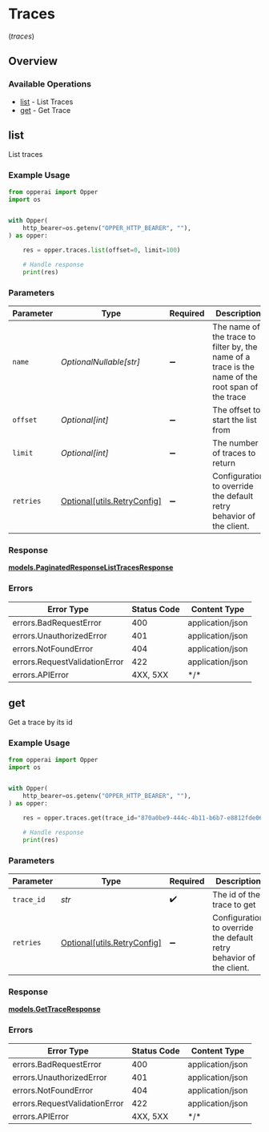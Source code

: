 # Traces
(*traces*)

## Overview

### Available Operations

* [list](#list) - List Traces
* [get](#get) - Get Trace

## list

List traces

### Example Usage

<!-- UsageSnippet language="python" operationID="list_traces_traces_get" method="get" path="/traces" -->
```python
from opperai import Opper
import os


with Opper(
    http_bearer=os.getenv("OPPER_HTTP_BEARER", ""),
) as opper:

    res = opper.traces.list(offset=0, limit=100)

    # Handle response
    print(res)

```

### Parameters

| Parameter                                                                                         | Type                                                                                              | Required                                                                                          | Description                                                                                       |
| ------------------------------------------------------------------------------------------------- | ------------------------------------------------------------------------------------------------- | ------------------------------------------------------------------------------------------------- | ------------------------------------------------------------------------------------------------- |
| `name`                                                                                            | *OptionalNullable[str]*                                                                           | :heavy_minus_sign:                                                                                | The name of the trace to filter by, the name of a trace is the name of the root span of the trace |
| `offset`                                                                                          | *Optional[int]*                                                                                   | :heavy_minus_sign:                                                                                | The offset to start the list from                                                                 |
| `limit`                                                                                           | *Optional[int]*                                                                                   | :heavy_minus_sign:                                                                                | The number of traces to return                                                                    |
| `retries`                                                                                         | [Optional[utils.RetryConfig]](../../models/utils/retryconfig.md)                                  | :heavy_minus_sign:                                                                                | Configuration to override the default retry behavior of the client.                               |

### Response

**[models.PaginatedResponseListTracesResponse](../../models/paginatedresponselisttracesresponse.md)**

### Errors

| Error Type                    | Status Code                   | Content Type                  |
| ----------------------------- | ----------------------------- | ----------------------------- |
| errors.BadRequestError        | 400                           | application/json              |
| errors.UnauthorizedError      | 401                           | application/json              |
| errors.NotFoundError          | 404                           | application/json              |
| errors.RequestValidationError | 422                           | application/json              |
| errors.APIError               | 4XX, 5XX                      | \*/\*                         |

## get

Get a trace by its id

### Example Usage

<!-- UsageSnippet language="python" operationID="get_trace_traces__trace_id__get" method="get" path="/traces/{trace_id}" -->
```python
from opperai import Opper
import os


with Opper(
    http_bearer=os.getenv("OPPER_HTTP_BEARER", ""),
) as opper:

    res = opper.traces.get(trace_id="870a0be9-444c-4b11-b6b7-e8812fde066e")

    # Handle response
    print(res)

```

### Parameters

| Parameter                                                           | Type                                                                | Required                                                            | Description                                                         |
| ------------------------------------------------------------------- | ------------------------------------------------------------------- | ------------------------------------------------------------------- | ------------------------------------------------------------------- |
| `trace_id`                                                          | *str*                                                               | :heavy_check_mark:                                                  | The id of the trace to get                                          |
| `retries`                                                           | [Optional[utils.RetryConfig]](../../models/utils/retryconfig.md)    | :heavy_minus_sign:                                                  | Configuration to override the default retry behavior of the client. |

### Response

**[models.GetTraceResponse](../../models/gettraceresponse.md)**

### Errors

| Error Type                    | Status Code                   | Content Type                  |
| ----------------------------- | ----------------------------- | ----------------------------- |
| errors.BadRequestError        | 400                           | application/json              |
| errors.UnauthorizedError      | 401                           | application/json              |
| errors.NotFoundError          | 404                           | application/json              |
| errors.RequestValidationError | 422                           | application/json              |
| errors.APIError               | 4XX, 5XX                      | \*/\*                         |